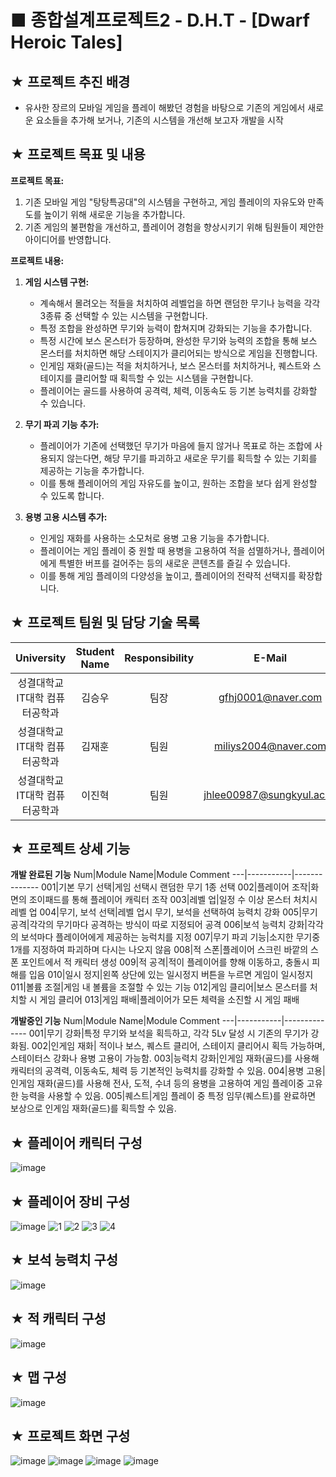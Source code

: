 # ■ 종합설계프로젝트2 - D.H.T - [Dwarf Heroic Tales]

## ★ 프로젝트 추진 배경
- 유사한 장르의 모바일 게임을 플레이 해봤던 경험을 바탕으로 기존의 게임에서 새로운 요소들을 추가해 보거나, 기존의 시스템을 개선해 보고자 개발을 시작
## ★ 프로젝트 목표 및 내용
**프로젝트 목표:**
1. 기존 모바일 게임 "탕탕특공대"의 시스템을 구현하고, 게임 플레이의 자유도와 만족도를 높이기 위해 새로운 기능을 추가합니다.
2. 기존 게임의 불편함을 개선하고, 플레이어 경험을 향상시키기 위해 팀원들이 제안한 아이디어를 반영합니다.

**프로젝트 내용:**
1. **게임 시스템 구현:**
   - 계속해서 몰려오는 적들을 처치하여 레벨업을 하면 랜덤한 무기나 능력을 각각 3종류 중 선택할 수 있는 시스템을 구현합니다.
   - 특정 조합을 완성하면 무기와 능력이 합쳐지며 강화되는 기능을 추가합니다.
   - 특정 시간에 보스 몬스터가 등장하며, 완성한 무기와 능력의 조합을 통해 보스 몬스터를 처치하면 해당 스테이지가 클리어되는 방식으로 게임을 진행합니다.
   - 인게임 재화(골드)는 적을 처치하거나, 보스 몬스터를 처치하거나, 퀘스트와 스테이지를 클리어할 때 획득할 수 있는 시스템을 구현합니다.
   - 플레이어는 골드를 사용하여 공격력, 체력, 이동속도 등 기본 능력치를 강화할 수 있습니다.

2. **무기 파괴 기능 추가:**
   - 플레이어가 기존에 선택했던 무기가 마음에 들지 않거나 목표로 하는 조합에 사용되지 않는다면, 해당 무기를 파괴하고 새로운 무기를 획득할 수 있는 기회를 제공하는 기능을 추가합니다.
   - 이를 통해 플레이어의 게임 자유도를 높이고, 원하는 조합을 보다 쉽게 완성할 수 있도록 합니다.

3. **용병 고용 시스템 추가:**
   - 인게임 재화를 사용하는 소모처로 용병 고용 기능을 추가합니다.
   - 플레이어는 게임 플레이 중 원할 때 용병을 고용하여 적을 섬멸하거나, 플레이어에게 특별한 버프를 걸어주는 등의 새로운 콘텐츠를 즐길 수 있습니다.
   - 이를 통해 게임 플레이의 다양성을 높이고, 플레이어의 전략적 선택지를 확장합니다.

## ★ 프로젝트 팀원 및 담당 기술 목록

|University|Student Name|Responsibility|E-Mail|
|:------------:|:--------:|:---------:|:------:|
|성결대학교</br> IT대학 컴퓨터공학과|김승우|팀장|gfhj0001@naver.com|
|성결대학교</br> IT대학 컴퓨터공학과|김재훈|팀원|miliys2004@naver.com|
|성결대학교</br> IT대학 컴퓨터공학과|이진혁|팀원|jhlee00987@sungkyul.ac.kr|

## ★ 프로젝트 상세 기능
**개발 완료된 기능**
Num|Module Name|Module Comment
---|-----------|--------------
001|기본 무기 선택|게임 선택시 랜덤한 무기 1종 선택
002|플레이어 조작|화면의 조이패드를 통해 플레이어 캐릭터 조작
003|레벨 업|일정 수 이상 몬스터 처치시 레벨 업
004|무기, 보석 선택|레벨 업시 무기, 보석을 선택하여 능력치 강화
005|무기 공격|각각의 무기마다 공격하는 방식이 따로 지정되어 공격
006|보석 능력치 강화|각각의 보석마다 플레이어에게 제공하는 능럭치를 지정
007|무기 파괴 기능|소지한 무기중 1개를 지정하여 파괴하며 다시는 나오지 않음
008|적 스폰|플레이어 스크린 바깥의 스폰 포인트에서 적 캐릭터 생성
009|적 공격|적이 플레이어를 향해 이동하고, 충돌시 피해를 입음
010|일시 정지|왼쪽 상단에 있는 일시정지 버튼을 누르면 게임이 일시정지
011|볼륨 조절|게임 내 볼륨을 조절할 수 있는 기능
012|게임 클리어|보스 몬스터를 처치할 시 게임 클리어
013|게임 패배|플레이어가 모든 체력을 소진할 시 게임 패배

**개발중인 기능**
Num|Module Name|Module Comment
---|-----------|--------------
001|무기 강화|특정 무기와 보석을 획득하고, 각각 5Lv 달성 시 기존의 무기가 강화됨.
002|인게임 재화| 적이나 보스, 퀘스트 클리어, 스테이지 클리어시 획득 가능하며, 스테이터스 강화나 용병 고용이 가능함.
003|능력치 강화|인게임 재화(골드)를 사용해 캐릭터의 공격력, 이동속도, 체력 등 기본적인 능력치를 강화할 수 있음.
004|용병 고용|인게임 재화(골드)를 사용해 전사, 도적, 수녀 등의 용병을 고용하여 게임 플레이중 고유한 능력을 사용할 수 있음.
005|퀘스트|게임 플레이 중 특정 임무(퀘스트)를 완료하면 보상으로 인게임 재화(골드)를 획득할 수 있음.



## ★ 플레이어 캐릭터 구성
![image](https://github.com/gfhj0001/Practice/assets/63450214/e166e74d-8e3e-4835-9334-85bb37d78ec8)

## ★ 플레이어 장비 구성
![image](https://github.com/gfhj0001/Practice/assets/63450214/b6930183-1010-49ec-ba10-7bce3f677fce)
![1](https://github.com/gfhj0001/D.H.T/assets/52391631/88ec29d8-b999-4066-be6a-7913ee651c1b)
![2](https://github.com/gfhj0001/D.H.T/assets/52391631/d787d864-48d4-4794-ad5a-3e4b3e18455a)
![3](https://github.com/gfhj0001/D.H.T/assets/52391631/567e88ea-16df-4fc9-97c4-21b21c5cb679)
![4](https://github.com/gfhj0001/D.H.T/assets/52391631/ff98f9c2-3d87-48bd-92f8-16cab6d1deab)





## ★ 보석 능력치 구성
![image](https://github.com/gfhj0001/Practice/assets/63450214/9dcd3aa5-60da-4a29-9e68-bed8bd7d65a0)

## ★ 적 캐릭터 구성
![image](https://github.com/gfhj0001/Practice/assets/63450214/6e2999a8-8c80-4c75-ae7d-c78ee179944b)

## ★ 맵 구성
![image](https://github.com/gfhj0001/Practice/assets/63450214/b656d641-58a2-4407-a6c7-708539fd5080)

## ★ 프로젝트 화면 구성
![image](https://github.com/gfhj0001/D.H.T/assets/52391631/16da7e25-ceb5-43b2-907c-774e71057568)
![image](https://github.com/gfhj0001/D.H.T/assets/52391631/dd61205f-311c-4fe7-8c98-1c275750494e)
![image](https://github.com/gfhj0001/D.H.T/assets/52391631/fba26ebe-105b-4f35-a0a2-2179afb4fb74)
![image](https://github.com/gfhj0001/D.H.T/assets/52391631/b47c4ff8-5fc3-4cdd-9be3-6934e0945154)






